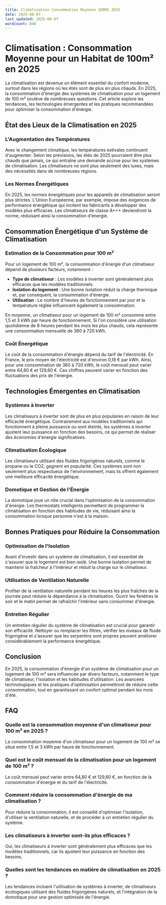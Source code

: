 ```yaml
---
title: Climatisation Consommation Moyenne 100M2 2025
date: 2025-08-07
last_updated: 2025-08-07
wordcount: 840
---
```


# Climatisation : Consommation Moyenne pour un Habitat de 100m² en 2025

La climatisation est devenue un élément essentiel du confort moderne, surtout dans les régions où les étés sont de plus en plus chauds. En 2025, la consommation d'énergie des systèmes de climatisation pour un logement de 100 m² soulève de nombreuses questions. Cet article explore les tendances, les technologies émergentes et les pratiques recommandées pour optimiser la consommation d'énergie.

## État des Lieux de la Climatisation en 2025

### L'Augmentation des Températures

Avec le changement climatique, les températures estivales continuent d'augmenter. Selon les prévisions, les étés de 2025 pourraient être plus chauds que jamais, ce qui entraîne une demande accrue pour les systèmes de climatisation. Les climatiseurs ne sont plus seulement des luxes, mais des nécessités dans de nombreuses régions.

### Les Normes Énergétiques

En 2025, les normes énergétiques pour les appareils de climatisation seront plus strictes. L'Union Européenne, par exemple, impose des exigences de performance énergétique qui incitent les fabricants à développer des modèles plus efficaces. Les climatiseurs de classe A+++ deviendront la norme, réduisant ainsi la consommation d'énergie.

## Consommation Énergétique d'un Système de Climatisation

### Estimation de la Consommation pour 100 m²

Pour un logement de 100 m², la consommation d'énergie d'un climatiseur dépend de plusieurs facteurs, notamment :

- **Type de climatiseur** : Les modèles à inverter sont généralement plus efficaces que les modèles traditionnels.
- **Isolation du logement** : Une bonne isolation réduit la charge thermique et, par conséquent, la consommation d'énergie.
- **Utilisation** : Le nombre d'heures de fonctionnement par jour et la température réglée influencent également la consommation.

En moyenne, un climatiseur pour un logement de 100 m² consomme entre 1,5 et 3 kWh par heure de fonctionnement. Si l'on considère une utilisation quotidienne de 8 heures pendant les mois les plus chauds, cela représente une consommation mensuelle de 360 à 720 kWh.

### Coût Énergétique

Le coût de la consommation d'énergie dépend du tarif de l'électricité. En France, le prix moyen de l'électricité est d'environ 0,18 € par kWh. Ainsi, pour une consommation de 360 à 720 kWh, le coût mensuel peut varier entre 64,80 € et 129,60 €. Ces chiffres peuvent varier en fonction des fluctuations des prix de l'énergie.

## Technologies Émergentes en Climatisation

### Systèmes à Inverter

Les climatiseurs à inverter sont de plus en plus populaires en raison de leur efficacité énergétique. Contrairement aux modèles traditionnels qui fonctionnent à pleine puissance ou sont éteints, les systèmes à inverter ajustent leur puissance en fonction des besoins, ce qui permet de réaliser des économies d'énergie significatives.

### Climatisation Écologique

Les climatiseurs utilisant des fluides frigorigènes naturels, comme le propane ou le CO2, gagnent en popularité. Ces systèmes sont non seulement plus respectueux de l'environnement, mais ils offrent également une meilleure efficacité énergétique.

### Domotique et Gestion de l'Énergie

La domotique joue un rôle crucial dans l'optimisation de la consommation d'énergie. Les thermostats intelligents permettent de programmer la climatisation en fonction des habitudes de vie, réduisant ainsi la consommation lorsque personne n'est à la maison.

## Bonnes Pratiques pour Réduire la Consommation

### Optimisation de l'Isolation

Avant d'investir dans un système de climatisation, il est essentiel de s'assurer que le logement est bien isolé. Une bonne isolation permet de maintenir la fraîcheur à l'intérieur et réduit la charge sur le climatiseur.

### Utilisation de Ventilation Naturelle

Profiter de la ventilation naturelle pendant les heures les plus fraîches de la journée peut réduire la dépendance à la climatisation. Ouvrir les fenêtres le soir et le matin permet de rafraîchir l'intérieur sans consommer d'énergie.

### Entretien Régulier

Un entretien régulier du système de climatisation est crucial pour garantir son efficacité. Nettoyer ou remplacer les filtres, vérifier les niveaux de fluide frigorigène et s'assurer que les serpentins sont propres peuvent améliorer considérablement la performance énergétique.

## Conclusion

En 2025, la consommation d'énergie d'un système de climatisation pour un logement de 100 m² sera influencée par divers facteurs, notamment le type de climatiseur, l'isolation et les habitudes d'utilisation. Les avancées technologiques et les pratiques d'optimisation permettront de réduire cette consommation, tout en garantissant un confort optimal pendant les mois d'été.

## FAQ

### Quelle est la consommation moyenne d'un climatiseur pour 100 m² en 2025 ?

La consommation moyenne d'un climatiseur pour un logement de 100 m² se situe entre 1,5 et 3 kWh par heure de fonctionnement.

### Quel est le coût mensuel de la climatisation pour un logement de 100 m² ?

Le coût mensuel peut varier entre 64,80 € et 129,60 €, en fonction de la consommation d'énergie et du tarif de l'électricité.

### Comment réduire la consommation d'énergie de ma climatisation ?

Pour réduire la consommation, il est conseillé d'optimiser l'isolation, d'utiliser la ventilation naturelle, et de procéder à un entretien régulier du système.

### Les climatiseurs à inverter sont-ils plus efficaces ?

Oui, les climatiseurs à inverter sont généralement plus efficaces que les modèles traditionnels, car ils ajustent leur puissance en fonction des besoins.

### Quelles sont les tendances en matière de climatisation en 2025 ?

Les tendances incluent l'utilisation de systèmes à inverter, de climatiseurs écologiques utilisant des fluides frigorigènes naturels, et l'intégration de la domotique pour une gestion optimisée de l'énergie.